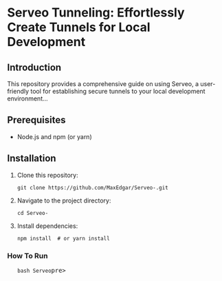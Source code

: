<!DOCTYPE html>
<html>
<head>
  
  
</head>
<body>
  <h1>Serveo Tunneling: Effortlessly Create Tunnels for Local Development</h1>

  <h2>Introduction</h2>
  <p>This repository provides a comprehensive guide on using Serveo, a user-friendly tool for establishing secure tunnels to your local development environment...</p>

  <h2>Prerequisites</h2>
  <ul>
    <li>Node.js and npm (or yarn)</li>
  </ul>

  <h2>Installation</h2>
  <ol>
    <li>Clone this repository:</li>
    <pre><code>git clone https://github.com/MaxEdgar/Serveo-.git</code></pre>
    <li>Navigate to the project directory:</li>
    <pre><code>cd Serveo-</code></pre>
    <li>Install dependencies:</li>
    <pre><code>npm install  # or yarn install</code></pre>
  </ol>

  <h3>How To Run</h3>
  <ol>
  <pre><code>bash Serveo</code>pre>
  </body>
</html>
